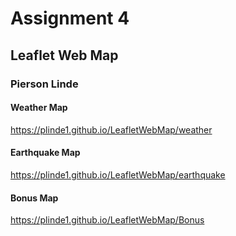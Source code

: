 # Assignment 4
## Leaflet Web Map
### Pierson Linde

#### Weather Map 
https://plinde1.github.io/LeafletWebMap/weather

#### Earthquake Map
https://plinde1.github.io/LeafletWebMap/earthquake

#### Bonus Map
https://plinde1.github.io/LeafletWebMap/Bonus


